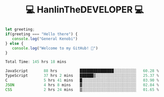 # <p align="center"> 💻 HanlinTheDEVELOPER 💻 </p>
 ```js
let greeting;
 if(greeting === "Hello there") {
    console.log("General Kenobi")
} else { 
    console.log("Welcome to my GitHub! 👋")
}
```



<!--START_SECTION:waka-->

```js
Total Time: 145 hrs 18 mins

JavaScript       88 hrs          ███████████████░░░░░░░░░░   60.28 %
TypeScript       37 hrs 2 mins   ██████▒░░░░░░░░░░░░░░░░░░   25.37 %
C                5 hrs 41 mins   █░░░░░░░░░░░░░░░░░░░░░░░░   03.90 %
JSON             4 hrs 8 mins    ▓░░░░░░░░░░░░░░░░░░░░░░░░   02.84 %
CSS              2 hrs 24 mins   ▒░░░░░░░░░░░░░░░░░░░░░░░░   01.65 %
```

<!--END_SECTION:waka-->


